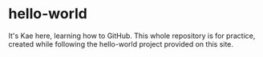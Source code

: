 # hello-world

It's Kae here, learning how to GitHub. This whole repository is for practice, created while following the hello-world project provided on this site.


